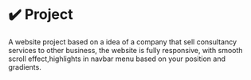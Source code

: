 
# ✔️ Project
A website project based on a idea of a company that sell consultancy services to other business, the website is fully responsive, with smooth scroll effect,highlights in navbar menu based on your position and gradients.
